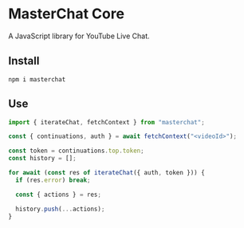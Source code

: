 # MasterChat Core

A JavaScript library for YouTube Live Chat.

## Install

```
npm i masterchat
```

## Use

```js
import { iterateChat, fetchContext } from "masterchat";

const { continuations, auth } = await fetchContext("<videoId>");

const token = continuations.top.token;
const history = [];

for await (const res of iterateChat({ auth, token })) {
  if (res.error) break;

  const { actions } = res;

  history.push(...actions);
}
```

